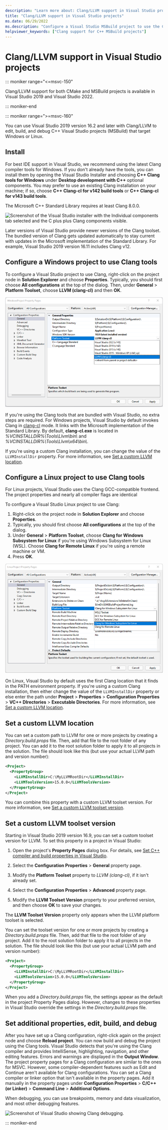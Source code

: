 ```yaml
---
description: "Learn more about: Clang/LLVM support in Visual Studio projects"
title: "Clang/LLVM support in Visual Studio projects"
ms.date: 06/29/2022
ms.description: "Configure a Visual Studio MSBuild project to use the Clang/LLVM toolchain."
helpviewer_keywords: ["Clang support for C++ MSBuild projects"]
---
```

# Clang/LLVM support in Visual Studio projects

::: moniker range="<=msvc-150"

Clang/LLVM support for both CMake and MSBuild projects is available in Visual Studio 2019 and Visual Studio 2022.

::: moniker-end

::: moniker range=">=msvc-160"

You can use Visual Studio 2019 version 16.2 and later with Clang/LLVM to edit, build, and debug C++ Visual Studio projects (MSBuild) that target Windows or Linux.

## Install

For best IDE support in Visual Studio, we recommend using the latest Clang compiler tools for Windows. If you don't already have the tools, you can install them by opening the Visual Studio Installer and choosing **C++ Clang tools for Windows** under **Desktop development with C++** optional components. You may prefer to use an existing Clang installation on your machine; if so, choose **C++ Clang-cl for v142 build tools** or **C++ Clang-cl for v143 build tools**.

The Microsoft C++ Standard Library requires at least Clang 8.0.0.

![Screenshot of the Visual Studio installer with the Individual components tab selected and the C plus plus Clang components visible.](media/clang-install-vs2019.png)

Later versions of Visual Studio provide newer versions of the Clang toolset. The bundled version of Clang gets updated automatically to stay current with updates in the Microsoft implementation of the Standard Library. For example, Visual Studio 2019 version 16.11 includes Clang v12.

## Configure a Windows project to use Clang tools

To configure a Visual Studio project to use Clang, right-click on the project node in **Solution Explorer** and choose **Properties**. Typically, you should first choose **All configurations** at the top of the dialog. Then, under **General** > **Platform Toolset**, choose **LLVM (clang-cl)** and then **OK**.

![Screenshot of the Property Pages dialog box with Configuration Properties > General selected and the Platform Toolset and LLVM (clang-cl) option highlighted.](media/llvm-msbuild-prop-page.png)

If you're using the Clang tools that are bundled with Visual Studio, no extra steps are required. For Windows projects, Visual Studio by default invokes Clang in [clang-cl](https://llvm.org/devmtg/2014-04/PDFs/Talks/clang-cl.pdf) mode. It links with the Microsoft implementation of the Standard Library. By default, **clang-cl.exe** is located in *%VCINSTALLDIR%\\Tools\\Llvm\\bin\\* and *%VCINSTALLDIR%\\Tools\\Llvm\\x64\\bin\\*.

If you're using a custom Clang installation, you can change the value of the `LLVMInstallDir` property. For more information, see [Set a custom LLVM location](#custom_llvm_location).

## Configure a Linux project to use Clang tools

For Linux projects, Visual Studio uses the Clang GCC-compatible frontend. The project properties and nearly all compiler flags are identical

To configure a Visual Studio Linux project to use Clang:

1. Right-click on the project node in **Solution Explorer** and choose **Properties**.
1. Typically, you should first choose **All configurations** at the top of the dialog.
1. Under **General** > **Platform Toolset**, choose **Clang for Windows Subsystem for Linux** if you're using Windows Subsystem for Linux (WSL). Choose **Clang for Remote Linux** if you're using a remote machine or VM.
1. Press **OK**.

![Screenshot of the Console App clang Visual Studio 2019 Property Pages dialog box with Configuration Properties > General selected and the Platform Toolset and L L V M (clang c l) options highlighted.](media/clang-msbuild-prop-page.png)

On Linux, Visual Studio by default uses the first Clang location that it finds in the PATH environment property. If you're using a custom Clang installation, then either change the value of the `LLVMInstallDir` property or else enter the path under **Project** > **Properties** > **Configuration Properties** > **VC++ DIrectories** > **Executable Directories**. For more information, see [Set a custom LLVM location](#custom_llvm_location).

## <a name="custom_llvm_location"></a> Set a custom LLVM location

You can set a custom path to LLVM for one or more projects by creating a *Directory.build.props* file. Then, add that file to the root folder of any project. You can add it to the root solution folder to apply it to all projects in the solution. The file should look like this (but use your actual LLVM path and version number):

```xml
<Project>
  <PropertyGroup>
    <LLVMInstallDir>C:\MyLLVMRootDir</LLVMInstallDir>
    <LLVMToolsVersion>15.0.0</LLVMToolsVersion>
  </PropertyGroup>
</Project>
```

You can combine this property with a custom LLVM toolset version. For more information, see [Set a custom LLVM toolset version](#custom_llvm_toolset).

## <a name="custom_llvm_toolset"></a> Set a custom LLVM toolset version

Starting in Visual Studio 2019 version 16.9, you can set a custom toolset version for LLVM. To set this property in a project in Visual Studio:

1. Open the project's **Property Pages** dialog box. For details, see [Set C++ compiler and build properties in Visual Studio](./working-with-project-properties.md).

1. Select the **Configuration Properties** > **General** property page.

1. Modify the **Platform Toolset** property to *LLVM (clang-cl)*, if it isn't already set.

1. Select the **Configuration Properties** > **Advanced** property page.

1. Modify the **LLVM Toolset Version** property to your preferred version, and then choose **OK** to save your changes.

The **LLVM Toolset Version** property only appears when the LLVM platform toolset is selected.

You can set the toolset version for one or more projects by creating a *Directory.build.props* file. Then, add that file to the root folder of any project. Add it to the root solution folder to apply it to all projects in the solution. The file should look like this (but use your actual LLVM path and version number):

```xml
<Project>
  <PropertyGroup>
    <LLVMInstallDir>C:\MyLLVMRootDir</LLVMInstallDir>
    <LLVMToolsVersion>15.0.0</LLVMToolsVersion>
  </PropertyGroup>
</Project>
```

When you add a *Directory.build.props* file, the settings appear as the default in the project Property Pages dialog. However, changes to these properties in Visual Studio override the settings in the *Directory.build.props* file.

## Set additional properties, edit, build, and debug

After you have set up a Clang configuration, right-click again on the project node and choose **Reload project**. You can now build and debug the project using the Clang tools. Visual Studio detects that you're using the Clang compiler and provides IntelliSense, highlighting, navigation, and other editing features. Errors and warnings are displayed in the **Output Window**. The project property pages for a Clang configuration are similar to the ones for MSVC. However, some compiler-dependent features such as Edit and Continue aren't available for Clang configurations. You can set a Clang compiler or linker option that isn't available in the property pages. Add it manually in the property pages under **Configuration Properties** > **C/C++ (or Linker)** > **Command Line** > **Additional Options**.

When debugging, you can use breakpoints, memory and data visualization, and most other debugging features.  

![Screenshot of Visual Studio showing Clang debugging.](media/clang-debug-msbuild.png)

::: moniker-end
